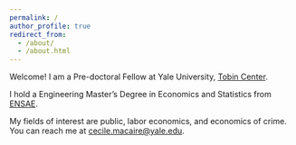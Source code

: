```yaml
---
permalink: /
author_profile: true
redirect_from: 
  - /about/
  - /about.html
---
```




Welcome! I am a Pre-doctoral Fellow at Yale University, [Tobin Center](https://tobin.yale.edu/). 


I hold a Engineering Master’s Degree in Economics and Statistics from [ENSAE](https://www.ensae.fr/en/education/ingenieur-ensae-program).


My fields of interest are public, labor economics, and economics of crime. 
You can reach me at cecile.macaire@yale.edu.
